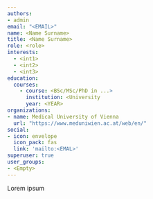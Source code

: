 ```yaml
---
authors:
- admin
email: "<EMAIL>"
name: <Name Surname>
title: <Name Surname>
role: <role>
interests:
  - <int1>
  - <int2>
  - <int3>
education:
  courses:
    - course: <BSc/MSc/PhD in ...>
      institution: <University
      year: <YEAR>
organizations:
- name: Medical University of Vienna
  url: "https://www.meduniwien.ac.at/web/en/"
social:
- icon: envelope
  icon_pack: fas
  link: 'mailto:<EMAL>'
superuser: true
user_groups:
- <Empty>
---
```

Lorem ipsum